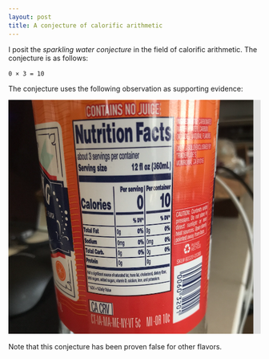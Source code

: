 ```yaml
---
layout: post
title: A conjecture of calorific arithmetic
---
```


I posit the *sparkling water conjecture* in the field of calorific arithmetic. The conjecture is as follows: 

    0 × 3 = 10

The conjecture uses the following observation as supporting evidence:

![Transition example](/images/caloric_arithmetic.png)

Note that this conjecture has been proven false for other flavors.